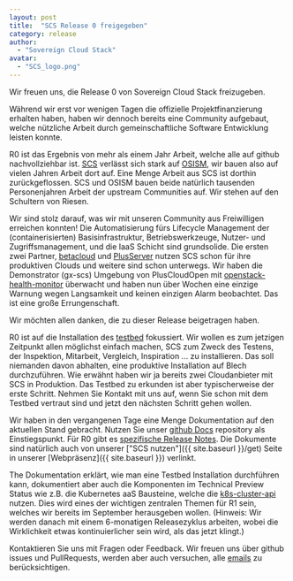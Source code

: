```yaml
---
layout: post
title:  "SCS Release 0 freigegeben"
category: release
author: 
  - "Sovereign Cloud Stack"
avatar:
  - "SCS_logo.png"
---
```


Wir freuen uns, die Release 0 von Sovereign Cloud Stack freizugeben.

Während wir erst vor wenigen Tagen die offizielle Projektfinanzierung erhalten
haben, haben wir dennoch bereits eine Community aufgebaut, welche nützliche
Arbeit durch gemeinschaftliche Software Entwicklung leisten konnte.

R0 ist das Ergebnis von mehr als einem Jahr Arbeit, welche alle auf github
nachvollziehbar ist.
[SCS](https://github.com/SovereignCloudStack/) verlässt sich stark auf
[OSISM](https://github.com/OSISM/), wir bauen also auf vielen Jahren Arbeit
dort auf. Eine Menge Arbeit aus SCS ist dorthin zurückgeflossen.
SCS und OSISM bauen beide natürlich tausenden Personenjahren Arbeit
der upstream Communities auf. Wir stehen auf den Schultern von Riesen.

Wir sind stolz darauf, was wir mit unseren Community aus Freiwilligen
erreichen konnten! Die Automatisierung fürs Lifecycle Management der
(containerisierten) Basisinfrastruktur, Betriebswerkzeuge, Nutzer- und
Zugriffsmanagement, und die IaaS Schicht sind grundsolide.
Die ersten zwei Partner, [betacloud](https://betacloud.de) und
[PlusServer](https://www.plusserver.com/produkte/pluscloud) nutzen
SCS schon für ihre produktiven Clouds und weitere sind schon unterwegs.
Wir haben die Demonstrator (gx-scs) Umgebung von PlusCloudOpen
mit [openstack-health-monitor](https://github.com/SovereignCloudStack/openstack-health-monitor)
überwacht und haben nun über Wochen eine einzige Warnung wegen Langsamkeit
und keinen einzigen Alarm beobachtet. Das ist eine große Errungenschaft.

Wir möchten allen danken, die zu dieser Release beigetragen haben.

R0 ist auf die Installation des [testbed](https://docs.osism.tech/testbed/) fokussiert.
Wir wollen es zum jetzigen Zeitpunkt allen möglichst einfach machen, SCS zum
Zweck des Testens, der Inspektion, Mitarbeit, Vergleich, Inspiration ...
zu installieren.
Das soll niemanden davon abhalten, eine produktive Installation auf
Blech durchzuführen. Wie erwähnt haben wir ja bereits zwei Cloudanbieter
mit SCS in Produktion. Das Testbed zu erkunden ist aber typischerweise der
erste Schritt. Nehmen Sie Kontakt mit uns auf, wenn Sie schon mit dem
Testbed vertraut sind und jetzt den nächsten Schritt gehen wollen.

Wir haben in den vergangenen Tage eine Menge Dokumentation auf den aktuellen
Stand gebracht. Nutzen Sie unser [github Docs](https://github.com/SovereignCloudStack/Docs/)
repository als Einstiegspunkt. Für R0 gibt es
[spezifische Release Notes](https://github.com/SovereignCloudStack/release-notes/blob/main/Release0.md).
Die Dokumente sind natürlich auch von unserer ["SCS nutzen"]({{ site.baseurl }}/get) Seite
in unserer [Webpräsenz]({{ site.baseurl }}) verlinkt.

The Dokumentation erklärt, wie man eine Testbed Installation durchführen kann,
dokumentiert aber auch die Komponenten im Technical Preview Status
wie z.B. die Kubernetes aaS Bausteine, welche die
[k8s-cluster-api](https://github.com/SovereignCloudStack/k8s-cluster-api-provider)
nutzen. Dies wird eines der wichtigen zentralen Themen für R1 sein, welches wir bereits
im September herausgeben wollen. (Hinweis: Wir werden danach mit einem
6-monatigen Releasezyklus arbeiten, wobei die Wirklichkeit etwas kontinuierlicher
sein wird, als das jetzt klingt.)

Kontaktieren Sie uns mit Fragen oder Feedback. Wir freuen uns über github
issues und PullRequests, werden aber auch versuchen, alle
[emails](mailto:project@scs.sovereignit.de) zu berücksichtigen.
